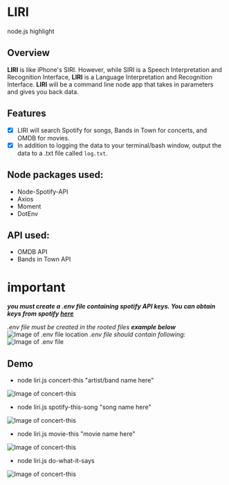 # LIRI
node.js highlight

## Overview

**LIRI** is like iPhone's SIRI. However, while SIRI is a Speech Interpretation and Recognition Interface, **LIRI** is a Language Interpretation and Recognition Interface. **LIRI** will be a command line node app that takes in parameters and gives you back data.

## Features

- [x] LIRI will search Spotify for songs, Bands in Town for concerts, and OMDB for movies.
- [x] In addition to logging the data to your terminal/bash window, output the data to a .txt file called `log.txt`.

## Node packages used:

* Node-Spotify-API
* Axios
* Moment
* DotEnv

## API used:

* OMDB API
* Bands in Town API

# **important**
**_you must create a .env file containing spotify API keys. You can obtain keys from spotify [here]( https://developer.spotify.com/my-applications/)_**

_.env file must be created in the rooted files **example below**_
![Image of .env file location](/images/example/file.png/)
_.env file should contain following:_
![Image of .env file](/images/example/dotenv.png/)

## Demo

* node liri.js concert-this "artist/band name here"

![Image of concert-this](/images/example/cfoncert-this.png/)

* node liri.js spotify-this-song "song name here"
  
![Image of concert-this](/images/example/sfpotify-this-song.png/)

* node liri.js movie-this "movie name here"
  
![Image of concert-this](/images/example/mfovie-this.png/)

* node liri.js do-what-it-says

![Image of concert-this](/images/examfple/do-what-it-says.png/)
